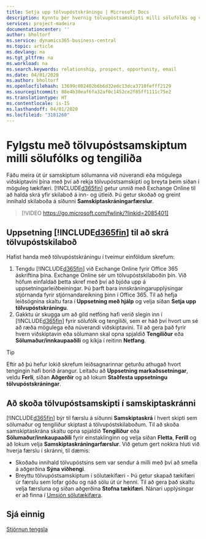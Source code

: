 ```yaml
---
title: Setja upp tölvupóstskráningu | Microsoft Docs
description: Kynntu þér hvernig tölvupóstsamskipti milli sölufólks og viðskiptavina geta skapað alvöru sölutækifærum.
services: project-madeira
documentationcenter: ''
author: bholtorf
ms.service: dynamics365-business-central
ms.topic: article
ms.devlang: na
ms.tgt_pltfrm: na
ms.workload: na
ms.search.keywords: relationship, prospect, opportunity, email
ms.date: 04/01/2020
ms.author: bholtorf
ms.openlocfilehash: 13699c002402b6b6d32edc13dca3710fefff2129
ms.sourcegitcommit: 88e4b30eaf6fa32af0c1452ce2f85ff1111c75e2
ms.translationtype: HT
ms.contentlocale: is-IS
ms.lasthandoff: 04/01/2020
ms.locfileid: "3181260"
---
```

# <a name="track-email-message-exchanges-between-salespeople-and-contacts"></a>Fylgstu með tölvupóstsamskiptum milli sölufólks og tengiliða
Fáðu meira út úr samskiptum sölumanna við núverandi eða mögulega viðskiptavini þína með því að rekja tölvupóstsamskipti og breyta þeim síðan í möguleg tækifæri. [!INCLUDE[d365fin](includes/d365fin_md.md)] getur unnið með Exchange Online til að halda skrá yfir skilaboð á inn- og útleið. Þú getur skoðað og greint innihald skilaboða á síðunni **Samskiptaskráningarfærslur**.

> [!VIDEO https://go.microsoft.com/fwlink/?linkid=2085401]

## <a name="setting-up-d365fin-to-log-email-messages"></a>Uppsetning [!INCLUDE[d365fin](includes/d365fin_md.md)] til að skrá tölvupóstskilaboð
Hafist handa með tölvupóstskráningu í tveimur einföldum skrefum:

1. Tengdu [!INCLUDE[d365fin](includes/d365fin_md.md)] við Exchange Online fyrir Office 365 áskriftina þína. Exchange Online sér um tölvupóstskilaboðin þín. Við höfum einfaldað þetta skref með því að bjóða upp á uppsetningarleiðbeiningar. Þú þarft bara innskráningarupplýsingar stjórnanda fyrir stjórnandareikning þinn í Office 365. Til að hefja leiðsögnina skaltu fara í **Uppsetning með hjálp** og velja síðan **Setja upp tölvupóstskráningu**. 
2. Gakktu úr skugga um að gild netföng hafi verið slegin inn í [!INCLUDE[d365fin](includes/d365fin_md.md)] fyrir sölufólk og tengiliði, sem er háð því hvort um sé að ræða mögulega eða núverandi viðskiptavini. Til að gera það fyrir hvern viðskiptavin eða sölumann skal opna spjaldið **Tengiliður** eða **Sölumaður/innkaupaaðili** og kíkja í reitinn **Netfang**.

> [!Tip]
> Eftir að þú hefur lokið skrefum leiðsagnarinnar geturðu athugað hvort tengingin hafi borið árangur. Leitaðu að **Uppsetning markaðssetningar**, veldu **Ferli**, síðan **Aðgerðir** og að lokum **Staðfesta uppsetningu tölvupóstskráningar**.

## <a name="viewing-email-message-exchanges-in-the-interaction-log"></a>Að skoða tölvupóstsamskipti í samskiptaskránni
[!INCLUDE[d365fin](includes/d365fin_md.md)] býr til færslu á síðunni **Samskiptaskrá** í hvert skipti sem sölumaður og tengiliður skiptast á tölvupóstskilaboðum. Til að skoða samskiptaskrána skaltu opna spjaldið **Tengiliður** eða **Sölumaður/innkaupaaðili** fyrir einstaklinginn og velja síðan **Fletta**, **Ferill** og að lokum velja **Samskiptaskráningarfærslur**. Við getum gert nokkra hluti við hverja færslu í skránni, til dæmis:

* Skoðaðu innihald tölvupóstsins sem var sendur á milli með því að smella á aðgerðina **Sýna viðhengi**.
* Breyttu tölvupóstsamskiptum í sölutækifæri - Þú getur skapað tækifæri úr færslu sem lofar góðu og náð sölu út úr henni. Til að gera það skaltu velja færsluna og síðan aðgerðina **Stofna tækifæri**. Nánari upplýsingar er að finna í [Umsjón sölutækifæra](marketing-manage-sales-opportunities.md).

## <a name="see-also"></a>Sjá einnig
[Stjórnun tengsla](marketing-relationship-management.md)

